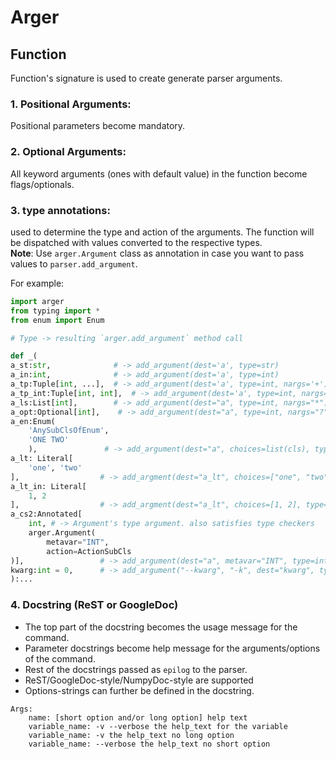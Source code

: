 # Arger

## Function
Function's signature is used to create generate parser arguments.

### 1. Positional Arguments:
Positional parameters become mandatory.

### 2. Optional Arguments:
All keyword arguments (ones with default value) in the function become flags/optionals.

### 3. type annotations:
used to determine the type and action of the arguments.
The function will be dispatched with values converted to the respective types.  
**Note**: Use `arger.Argument` class as annotation in case you want to pass values to `parser.add_argument`.

For example:

```py
import arger
from typing import *
from enum import Enum

# Type -> resulting `arger.add_argument` method call

def _(
a_st:str,              # -> add_argument(dest='a', type=str)
a_in:int,              # -> add_argument(dest='a', type=int)
a_tp:Tuple[int, ...],  # -> add_argument(dest='a', type=int, nargs='+') : one or more
a_tp_int:Tuple[int, int],  # -> add_argument(dest='a', type=int, nargs='2') : consumes 2 positional
a_ls:List[int],        # -> add_argument(dest="a", type=int, nargs="*") : zero or more
a_opt:Optional[int],    # -> add_argument(dest="a", type=int, nargs="?") : zero or one positional
a_en:Enum(
    'AnySubClsOfEnum',
    'ONE TWO'
    ),               # -> add_argument(dest="a", choices=list(cls), type=lambda x: cls[x]) : accepts str from cli and returns as an Enum.
a_lt: Literal[
    'one', 'two'
],                  # -> add_argment(dest="a_lt", choices=["one", "two"], type=str) : accepts str from cli and returns the same
a_lt_in: Literal[
    1, 2
],                  # -> add_argment(dest="a_lt", choices=[1, 2], type=int) : accepts str from cli and returns int
a_cs2:Annotated[
    int, # -> Argument's type argument. also satisfies type checkers
    arger.Argument(
        metavar="INT",
        action=ActionSubCls
)],                 # -> add_argument(dest="a", metavar="INT", type=int, action=ActionSubCls) : all the arguments to the `Argument` will get delegated to add_argument
kwarg:int = 0,      # -> add_argument("--kwarg", "-k", dest="kwarg", type=int, default=0)
):...
```

### 4. Docstring (ReST or GoogleDoc)
- The top part of the docstring becomes the usage message for the command.
- Parameter docstrings become help message for the arguments/options of the command.
- Rest of the docstrings passed as `epilog` to the parser.
- ReST/GoogleDoc-style/NumpyDoc-style are supported
- Options-strings can further be defined in the docstring.

```pydocstring
Args:
    name: [short option and/or long option] help text
    variable_name: -v --verbose the help_text for the variable
    variable_name: -v the help_text no long option
    variable_name: --verbose the help_text no short option
```
